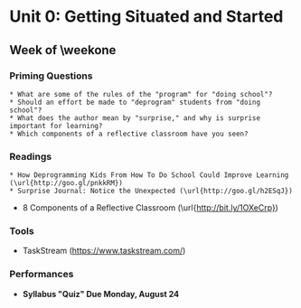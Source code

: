 # Unit 0: Getting Situated and Started

## Week of \weekone

### Priming Questions
    * What are some of the rules of the "program" for "doing school"?
    * Should an effort be made to "deprogram" students from "doing school"?
    * What does the author mean by "surprise," and why is surprise important for learning?
    * Which components of a reflective classroom have you seen?
### Readings
    * How Deprogramming Kids From How To Do School Could Improve Learning (\url{http://goo.gl/pnkkRM})
    * Surprise Journal: Notice the Unexpected (\url{http://goo.gl/h2ESqJ})
* 8 Components of a Reflective Classroom (\url{http://bit.ly/1OXeCrp})

### Tools
* TaskStream (https://www.taskstream.com/)

### Performances
* **Syllabus "Quiz" Due Monday, August 24**
